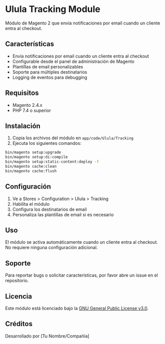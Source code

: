 # Ulula Tracking Module

Módulo de Magento 2 que envía notificaciones por email cuando un cliente entra al checkout.

## Características

- Envía notificaciones por email cuando un cliente entra al checkout
- Configurable desde el panel de administración de Magento
- Plantillas de email personalizables
- Soporte para múltiples destinatarios
- Logging de eventos para debugging

## Requisitos

- Magento 2.4.x
- PHP 7.4 o superior

## Instalación

1. Copia los archivos del módulo en `app/code/Ulula/Tracking`
2. Ejecuta los siguientes comandos:

```bash
bin/magento setup:upgrade
bin/magento setup:di:compile
bin/magento setup:static-content:deploy -f
bin/magento cache:clean
bin/magento cache:flush
```

## Configuración

1. Ve a Stores > Configuration > Ulula > Tracking
2. Habilita el módulo
3. Configura los destinatarios de email
4. Personaliza las plantillas de email si es necesario

## Uso

El módulo se activa automáticamente cuando un cliente entra al checkout. No requiere ninguna configuración adicional.

## Soporte

Para reportar bugs o solicitar características, por favor abre un issue en el repositorio.

## Licencia

Este módulo está licenciado bajo la [GNU General Public License v3.0](LICENSE).

## Créditos

Desarrollado por [Tu Nombre/Compañía] 